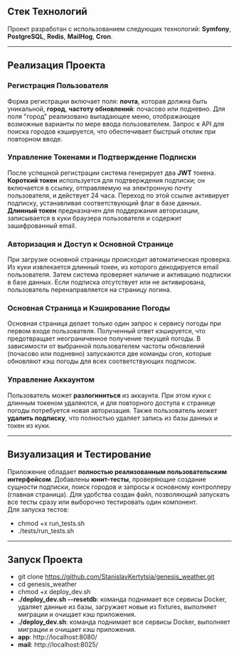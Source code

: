 ## Стек Технологий

Проект разработан с использованием следующих технологий: **Symfony**, **PostgreSQL**, **Redis**, **MailHog**, **Cron**.

---
## Реализация Проекта

### Регистрация Пользователя

Форма регистрации включает поля: **почта**, которая должна быть уникальной, **город**, **частоту обновлений**: почасово или подневно. Для поля "город" реализовано выпадающее меню, отображающее возможные варианты по мере ввода пользователем. Запрос к API для поиска городов кэшируется, что обеспечивает быстрый отклик при повторном вводе. 

### Управление Токенами и Подтверждение Подписки

После успешной регистрации система генерирует два **JWT** токена. **Короткий токен** используется для подтверждения подписки; он включается в ссылку, отправляемую на электронную почту пользователя, и действует 24 часа. Переход по этой ссылке активирует подписку, устанавливая соответствующий флаг в базе данных. **Длинный токен** предназначен для поддержания авторизации, записывается в куки браузера пользователя и содержит зашифрованный email.

### Авторизация и Доступ к Основной Странице

При загрузке основной страницы происходит автоматическая проверка. Из куки извлекается длинный токен, из которого декодируется email пользователя. Затем система проверяет наличие и активацию подписки в базе данных. Если подписка отсутствует или не активирована, пользователь перенаправляется на страницу логина.

### Основная Страница и Кэширование Погоды

Основная страница делает только один запрос к сервису погоды при первом входе пользователя. Полученный ответ кэшируется, что предотвращает неограниченное получение текущей погоды. В зависимости от выбранной пользователем частоты обновлений (почасово или подневно) запускаются две команды cron, которые обновляют кэш погоды для всех соответствующих подписок.

### Управление Аккаунтом

Пользователь может **разлогиниться** из аккаунта. При этом куки с длинным токеном удаляются, и для повторного доступа к странице погоды потребуется новая авторизация. Также пользователь может **удалить подписку**, что полностью удаляет запись из базы данных и токен из куки.

---

## Визуализация и Тестирование

Приложение обладает **полностью реализованным пользовательским интерфейсом**. Добавлены **юнит-тесты**, проверяющие создание сущности подписки, поиск городов и запросы к основному контроллеру (главная страница). Для удобства создан файл, позволяющий запускать все тесты сразу или выборочно тестировать один компонент.<br> 
Для запуска тестов:
* chmod +x run_tests.sh
* ./tests/run_tests.sh
---

## Запуск Проекта

* git clone https://github.com/StanislavKertytsia/genesis_weather.git
* cd genesis_weather
* chmod +x deploy_dev.sh
* **./deploy_dev.sh --resetdb**: команда поднимает все сервисы Docker, удаляет данные из базы, загружает новые из fixtures, выполняет миграции и очищает кэш приложения.
* **./deploy_dev.sh**: команда поднимает все сервисы Docker, выполняет миграции и очищает кэш приложения.
* **app**: http://localhost:8080/
* **mail**: http://localhost:8025/